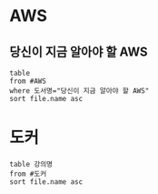 # AWS
## 당신이 지금 알아야 할 AWS
```dataview
table
from #AWS 
where 도서명="당신이 지금 알아야 할 AWS"
sort file.name asc
```

# 도커
```dataview
table 강의명
from #도커 
sort file.name asc
```

